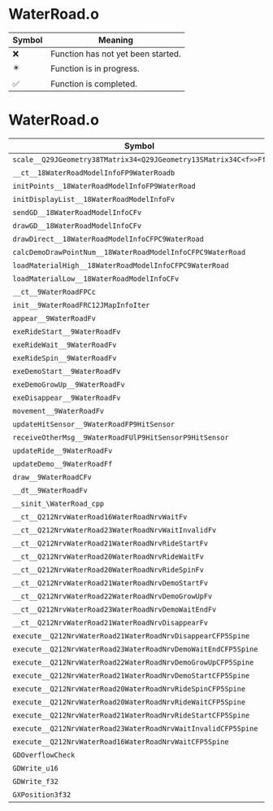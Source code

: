 # WaterRoad.o
| Symbol | Meaning 
| ------------- | ------------- 
| :x: | Function has not yet been started. 
| :eight_pointed_black_star: | Function is in progress. 
| :white_check_mark: | Function is completed. 


# WaterRoad.o
| Symbol | Decompiled? |
| ------------- | ------------- |
| `scale__Q29JGeometry38TMatrix34<Q29JGeometry13SMatrix34C<f>>Ff` | :x: |
| `__ct__18WaterRoadModelInfoFP9WaterRoadb` | :x: |
| `initPoints__18WaterRoadModelInfoFP9WaterRoad` | :x: |
| `initDisplayList__18WaterRoadModelInfoFv` | :x: |
| `sendGD__18WaterRoadModelInfoCFv` | :x: |
| `drawGD__18WaterRoadModelInfoCFv` | :white_check_mark: |
| `drawDirect__18WaterRoadModelInfoCFPC9WaterRoad` | :x: |
| `calcDemoDrawPointNum__18WaterRoadModelInfoCFPC9WaterRoad` | :white_check_mark: |
| `loadMaterialHigh__18WaterRoadModelInfoCFPC9WaterRoad` | :x: |
| `loadMaterialLow__18WaterRoadModelInfoCFv` | :white_check_mark: |
| `__ct__9WaterRoadFPCc` | :x: |
| `init__9WaterRoadFRC12JMapInfoIter` | :x: |
| `appear__9WaterRoadFv` | :x: |
| `exeRideStart__9WaterRoadFv` | :x: |
| `exeRideWait__9WaterRoadFv` | :x: |
| `exeRideSpin__9WaterRoadFv` | :x: |
| `exeDemoStart__9WaterRoadFv` | :x: |
| `exeDemoGrowUp__9WaterRoadFv` | :x: |
| `exeDisappear__9WaterRoadFv` | :x: |
| `movement__9WaterRoadFv` | :x: |
| `updateHitSensor__9WaterRoadFP9HitSensor` | :x: |
| `receiveOtherMsg__9WaterRoadFUlP9HitSensorP9HitSensor` | :x: |
| `updateRide__9WaterRoadFv` | :x: |
| `updateDemo__9WaterRoadFf` | :x: |
| `draw__9WaterRoadCFv` | :x: |
| `__dt__9WaterRoadFv` | :x: |
| `__sinit_\WaterRoad_cpp` | :x: |
| `__ct__Q212NrvWaterRoad16WaterRoadNrvWaitFv` | :x: |
| `__ct__Q212NrvWaterRoad23WaterRoadNrvWaitInvalidFv` | :x: |
| `__ct__Q212NrvWaterRoad21WaterRoadNrvRideStartFv` | :x: |
| `__ct__Q212NrvWaterRoad20WaterRoadNrvRideWaitFv` | :x: |
| `__ct__Q212NrvWaterRoad20WaterRoadNrvRideSpinFv` | :x: |
| `__ct__Q212NrvWaterRoad21WaterRoadNrvDemoStartFv` | :x: |
| `__ct__Q212NrvWaterRoad22WaterRoadNrvDemoGrowUpFv` | :x: |
| `__ct__Q212NrvWaterRoad23WaterRoadNrvDemoWaitEndFv` | :x: |
| `__ct__Q212NrvWaterRoad21WaterRoadNrvDisappearFv` | :x: |
| `execute__Q212NrvWaterRoad21WaterRoadNrvDisappearCFP5Spine` | :x: |
| `execute__Q212NrvWaterRoad23WaterRoadNrvDemoWaitEndCFP5Spine` | :x: |
| `execute__Q212NrvWaterRoad22WaterRoadNrvDemoGrowUpCFP5Spine` | :x: |
| `execute__Q212NrvWaterRoad21WaterRoadNrvDemoStartCFP5Spine` | :x: |
| `execute__Q212NrvWaterRoad20WaterRoadNrvRideSpinCFP5Spine` | :x: |
| `execute__Q212NrvWaterRoad20WaterRoadNrvRideWaitCFP5Spine` | :x: |
| `execute__Q212NrvWaterRoad21WaterRoadNrvRideStartCFP5Spine` | :x: |
| `execute__Q212NrvWaterRoad23WaterRoadNrvWaitInvalidCFP5Spine` | :x: |
| `execute__Q212NrvWaterRoad16WaterRoadNrvWaitCFP5Spine` | :x: |
| `GDOverflowCheck` | :x: |
| `GDWrite_u16` | :x: |
| `GDWrite_f32` | :x: |
| `GXPosition3f32` | :x: |

